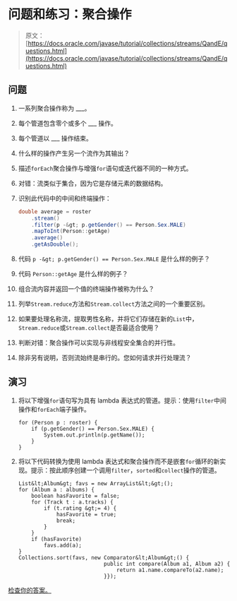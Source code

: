 # 问题和练习：聚合操作

> 原文： [https://docs.oracle.com/javase/tutorial/collections/streams/QandE/questions.html](https://docs.oracle.com/javase/tutorial/collections/streams/QandE/questions.html)

## 问题

1.  一系列聚合操作称为 ___。
2.  每个管道包含零个或多个 ___ 操作。
3.  每个管道以 ___ 操作结束。
4.  什么样的操作产生另一个流作为其输出？
5.  描述`forEach`聚合操作与增强`for`语句或迭代器不同的一种方式。
6.  对错：流类似于集合，因为它是存储元素的数据结构。
7.  识别此代码中的中间和终端操作：

    ```java
    double average = roster
        .stream()
        .filter(p -&gt; p.getGender() == Person.Sex.MALE)
        .mapToInt(Person::getAge)
        .average()
        .getAsDouble();
    ```

8.  代码 `p -&gt; p.getGender() == Person.Sex.MALE` 是什么样的例子？
9.  代码 `Person::getAge` 是什么样的例子？
10.  组合流内容并返回一个值的终端操作被称为什么？
11.  列举`Stream.reduce`方法和`Stream.collect`方法之间的一个重要区别。
12.  如果要处理名称流，提取男性名称，并将它们存储在新的`List`中，`Stream.reduce`或`Stream.collect`是否最适合使用？
13.  判断对错：聚合操作可以实现与非线程安全集合的并行性。
14.  除非另有说明，否则流始终是串行的。您如何请求并行处理流？

## 演习

1.  将以下增强`for`语句写为具有 lambda 表达式的管道。提示：使用`filter`中间操作和`forEach`端子操作。

    ```
    for (Person p : roster) {
        if (p.getGender() == Person.Sex.MALE) {
            System.out.println(p.getName());
        }
    }

    ```

2.  将以下代码转换为使用 lambda 表达式和聚合操作而不是嵌套`for`循环的新实现。提示：按此顺序创建一个调用`filter`，`sorted`和`collect`操作的管道。

    ```
    List&lt;Album&gt; favs = new ArrayList&lt;&gt;();
    for (Album a : albums) {
        boolean hasFavorite = false;
        for (Track t : a.tracks) {
            if (t.rating &gt;= 4) {
                hasFavorite = true;
                break;
            }
        }
        if (hasFavorite)
            favs.add(a);
    }
    Collections.sort(favs, new Comparator&lt;Album&gt;() {
                               public int compare(Album a1, Album a2) {
                                   return a1.name.compareTo(a2.name);
                               }});

    ```

[检查你的答案。](answers.html)